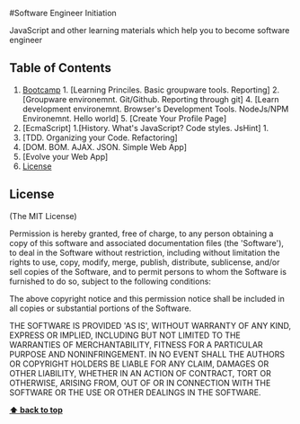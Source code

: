 #Software Engineer Initiation

JavaScript and other learning materials which help you to become software engineer


## Table of Contents

  1. [Bootcamp](#bootcamp)
    1. [Learning Princiles. Basic groupware tools. Reporting]
    2. [Groupware environemnt. Git/Github. Reporting through git]
    4. [Learn development environemnt. Browser's Development Tools. NodeJs/NPM Environemnt. Hello world]
    5. [Create Your Profile Page]
  1. [EcmaScript]
    1.[History. What's JavaScript? Code styles. JsHint]
    1.
  1. [TDD. Organizing your Code. Refactoring]
  2. [DOM. BOM. AJAX. JSON. Simple Web App]
  3. [Evolve your Web App]
  2. [License](#License)
 



## License

(The MIT License)

Permission is hereby granted, free of charge, to any person obtaining
a copy of this software and associated documentation files (the
'Software'), to deal in the Software without restriction, including
without limitation the rights to use, copy, modify, merge, publish,
distribute, sublicense, and/or sell copies of the Software, and to
permit persons to whom the Software is furnished to do so, subject to
the following conditions:

The above copyright notice and this permission notice shall be
included in all copies or substantial portions of the Software.

THE SOFTWARE IS PROVIDED 'AS IS', WITHOUT WARRANTY OF ANY KIND,
EXPRESS OR IMPLIED, INCLUDING BUT NOT LIMITED TO THE WARRANTIES OF
MERCHANTABILITY, FITNESS FOR A PARTICULAR PURPOSE AND NONINFRINGEMENT.
IN NO EVENT SHALL THE AUTHORS OR COPYRIGHT HOLDERS BE LIABLE FOR ANY
CLAIM, DAMAGES OR OTHER LIABILITY, WHETHER IN AN ACTION OF CONTRACT,
TORT OR OTHERWISE, ARISING FROM, OUT OF OR IN CONNECTION WITH THE
SOFTWARE OR THE USE OR OTHER DEALINGS IN THE SOFTWARE.

**[⬆ back to top](#table-of-contents)**
